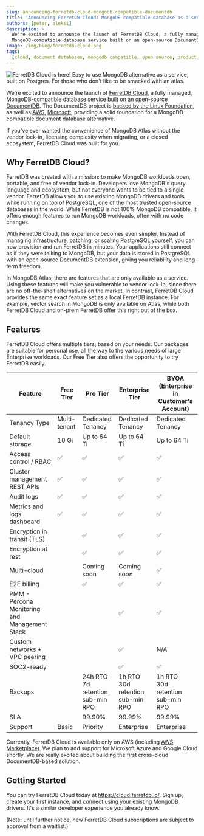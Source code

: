 ```yaml
---
slug: announcing-ferretdb-cloud-mongodb-compatible-documentdb
title: 'Announcing FerretDB Cloud: MongoDB-compatible database as a service, built on open-source DocumentDB'
authors: [peter, aleksi]
description: >
  We're excited to announce the launch of FerretDB Cloud, a fully managed,
  MongoDB-compatible database service built on an open-source DocumentDB.
image: /img/blog/ferretdb-cloud.png
tags:
  [cloud, document databases, mongodb compatible, open source, product, release]
---
```


![FerretDB Cloud is here! Easy to use MongoDB alternative as a service, built on Postgres. For those who don't like to be smacked with an atlas.](/img/blog/ferretdb-cloud.png)

We're excited to announce the launch of [FerretDB Cloud](https://cloud.ferretdb.com/), a fully managed,
MongoDB-compatible database service built on an [open-source DocumentDB](https://documentdb.io).
The DocumentDB project is
[backed by the Linux Foundation](https://www.linuxfoundation.org/press/linux-foundation-welcomes-documentdb-to-advance-open-developer-first-nosql-innovation),
as well as [AWS](https://aws.amazon.com/blogs/opensource/aws-joins-the-documentdb-project-to-build-interoperable-open-source-document-database-technology/),
[Microsoft](https://opensource.microsoft.com/blog/2025/08/25/documentdb-joins-the-linux-foundation/),
providing a solid foundation for a MongoDB-compatible document database alternative.

If you've ever wanted the convenience of MongoDB Atlas without the vendor lock-in,
licensing complexity when migrating, or a closed ecosystem, FerretDB Cloud was built for you.

<!--truncate-->

## Why FerretDB Cloud?

FerretDB was created with a mission: to make MongoDB workloads open, portable, and free of vendor lock-in.
Developers love MongoDB's query language and ecosystem, but not everyone wants to be tied to a single vendor.
FerretDB allows you to use existing MongoDB drivers and tools while running on top of PostgreSQL,
one of the most trusted open-source databases in the world.
While FerretDB is not 100% MongoDB compatible, it offers enough features to run MongoDB workloads,
often with no code changes.

With FerretDB Cloud, this experience becomes even simpler.
Instead of managing infrastructure, patching, or scaling PostgreSQL yourself, you can now provision
and run FerretDB in minutes.
Your applications still connect as if they were talking to MongoDB, but your data is stored in PostgreSQL
with an open-source DocumentDB extension, giving you reliability and long-term freedom.

In MongoDB Atlas, there are features that are only available as a service.
Using these features will make you vulnerable to vendor lock-in,
since there are no off-the-shelf alternatives on the market.
In contrast, FerretDB Cloud provides the same exact feature set as a local FerretDB instance.
For example, vector search in MongoDB is only available on Atlas,
while both FerretDB Cloud and on-prem FerretDB offer this right out of the box.

## Features

FerretDB Cloud offers multiple tiers, based on your needs.
Our packages are suitable for personal use, all the way to the various needs of large Enterprise workloads.
Our Free Tier also offers the opportunity to try FerretDB easily.

| Feature                                       | Free Tier    | Pro Tier                                   | Enterprise Tier                            | BYOA (Enterprise in Customer's Account)    |
| --------------------------------------------- | ------------ | ------------------------------------------ | ------------------------------------------ | ------------------------------------------ |
| Tenancy Type                                  | Multi-tenant | Dedicated Tenancy                          | Dedicated Tenancy                          | Dedicated Tenancy                          |
| Default storage                               | 10 Gi        | Up to 64 Ti                                | Up to 64 Ti                                | Up to 64 Ti                                |
| Access control / RBAC                         | ✅️          | ✅️                                        | ✅️                                        | ✅️                                        |
| Cluster management REST APIs                  | ✅️          | ✅️                                        | ✅️                                        | ✅️                                        |
| Audit logs                                    | ✅️          | ✅️                                        | ✅️                                        | ✅️                                        |
| Metrics and logs dashboard                    | ✅️          | ✅️                                        | ✅️                                        | ✅️                                        |
| Encryption in transit (TLS)                   |              | ✅️                                        | ✅️                                        | ✅️                                        |
| Encryption at rest                            |              | ✅️                                        | ✅️                                        | ✅️                                        |
| Multi-cloud                                   |              | Coming soon                                | Coming soon                                | ✅️                                        |
| E2E billing                                   |              | ✅️                                        | ✅️                                        | ✅️                                        |
| PMM - Percona Monitoring and Management Stack |              |                                            | ✅️                                        | ✅️                                        |
| Custom networks + VPC peering                 |              |                                            | ✅️                                        | N/A                                        |
| SOC2-ready                                    |              |                                            | ✅️                                        | ✅️                                        |
| Backups                                       |              | 24h RTO<br />7d retention<br />sub-min RPO | 1h RTO<br />30d retention<br />sub-min RPO | 1h RTO<br />30d retention<br />sub-min RPO |
| SLA                                           |              | 99.90%                                     | 99.99%                                     | 99.99%                                     |
| Support                                       | Basic        | Priority                                   | Enterprise                                 | Enterprise                                 |

Currently, FerretDB Cloud is available only on AWS
(including [AWS Marketplace](https://aws.amazon.com/marketplace/seller-profile?id=seller-ttfkkekh4dm5g)).
We plan to add support for Microsoft Azure and Google Cloud shortly.
We are really excited about building the first cross-cloud DocumentDB-based solution.

## Getting Started

You can try FerretDB Cloud today at https://cloud.ferretdb.io/.
Sign up, create your first instance, and connect using your existing MongoDB drivers.
It's a similar developer experience you already know.

(Note: until further notice, new FerretDB Cloud subscriptions are subject to approval from a waitlist.)
